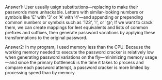 Answer1:
User usually usign substitutions—replacing to make their passwords more unhackable. Letters with similar-looking numbers or symbols like 'E' with '3' or 'A' with '4'—and appending or prepending common numbers or symbols such as '123', '!', or '@';  If we want to crack them, we can create mappings for leet equivalents and lists of common prefixes and suffixes, then generate password variations by applying these transformations to the original password.

Answer2:
In my program, I used memory less than the CPU. Because the working memory needed to execute the password cracker is relatively low when generating password variations on the fly—minimizing memory usage—and since the primary bottleneck is the time it takes to process and compare each password attempt, a password cracker is more limited by processing speed than by memory. 
